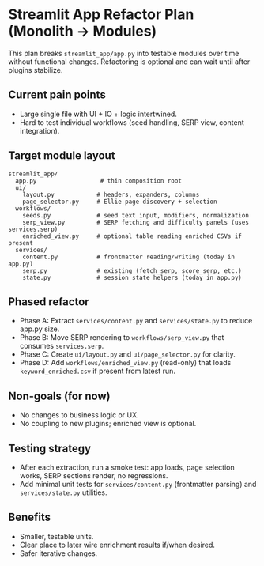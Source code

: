 # Streamlit App Refactor Plan (Monolith → Modules)

This plan breaks `streamlit_app/app.py` into testable modules over time without functional changes. Refactoring is optional and can wait until after plugins stabilize.

## Current pain points
- Large single file with UI + IO + logic intertwined.
- Hard to test individual workflows (seed handling, SERP view, content integration).

## Target module layout
```
streamlit_app/
  app.py                  # thin composition root
  ui/
    layout.py            # headers, expanders, columns
    page_selector.py     # Ellie page discovery + selection
  workflows/
    seeds.py             # seed text input, modifiers, normalization
    serp_view.py         # SERP fetching and difficulty panels (uses services.serp)
    enriched_view.py     # optional table reading enriched CSVs if present
  services/
    content.py           # frontmatter reading/writing (today in app.py)
    serp.py              # existing (fetch_serp, score_serp, etc.)
    state.py             # session state helpers (today in app.py)
```

## Phased refactor
- Phase A: Extract `services/content.py` and `services/state.py` to reduce app.py size.
- Phase B: Move SERP rendering to `workflows/serp_view.py` that consumes `services.serp`.
- Phase C: Create `ui/layout.py` and `ui/page_selector.py` for clarity.
- Phase D: Add `workflows/enriched_view.py` (read-only) that loads `keyword_enriched.csv` if present from latest run.

## Non-goals (for now)
- No changes to business logic or UX.
- No coupling to new plugins; enriched view is optional.

## Testing strategy
- After each extraction, run a smoke test: app loads, page selection works, SERP sections render, no regressions.
- Add minimal unit tests for `services/content.py` (frontmatter parsing) and `services/state.py` utilities.

## Benefits
- Smaller, testable units.
- Clear place to later wire enrichment results if/when desired.
- Safer iterative changes.
